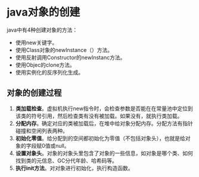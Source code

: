 # java对象的创建

java中有4种创建对象的方法：

- 使用new关键字。
- 使用Class对象的newInstance（）方法。
- 使用反射调用Constructor的newInstanc方法。
- 使用Objec的clone方法。
- 使用实例化的反序列化生成。

## 对象的创建过程

1. **类加载检查**。虚拟机执行new指令时，会检查参数是否能在在常量池中定位到该类的符号引用，然后检查类有没有被加载。如果没有，就执行类加载。
2. **分配内存**。确定对应的类被加载后，在堆中给对象分配内存。分配方法有指针碰撞和空闲列表两种。
3. **初始化零值**。给分配到的空间都初始化为零值（不包括对象头），也就是给对象的字段赋0值或null。
4. **设置对象头**。对象的对象头里包含了对象的一些信息，如对象是哪个类、如何找到类的元信息、GC分代年龄、哈希码等。
5. **执行init方法**。对对象进行初始化，执行构造函数。
